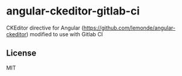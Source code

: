 # angular-ckeditor-gitlab-ci

CKEditor directive for Angular (https://github.com/lemonde/angular-ckeditor) modified to use with Gitlab CI


## License

MIT
